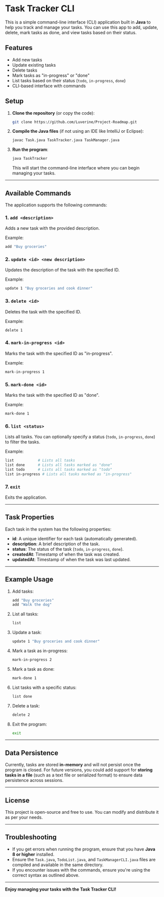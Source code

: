 # Task Tracker CLI

This is a simple command-line interface (CLI) application built in **Java** to help you track and manage your tasks. You can use this app to add, update, delete, mark tasks as done, and view tasks based on their status.

## Features

- Add new tasks
- Update existing tasks
- Delete tasks
- Mark tasks as "in-progress" or "done"
- List tasks based on their status (`todo`, `in-progress`, `done`)
- CLI-based interface with commands

## Setup

1. **Clone the repository** (or copy the code):

   ```bash
   git clone https://github.com/Luverine/Project-Roadmap.git
   ```

2. **Compile the Java files** (if not using an IDE like IntelliJ or Eclipse):

   ```bash
   javac Task.java TaskTracker.java TaskManager.java
   ```

3. **Run the program**:

   ```bash
   java TaskTracker
   ```

   This will start the command-line interface where you can begin managing your tasks.

---

## Available Commands

The application supports the following commands:

### 1. `add <description>`

Adds a new task with the provided description.

Example:

```bash
add "Buy groceries"
```

### 2. `update <id> <new description>`

Updates the description of the task with the specified ID.

Example:

```bash
update 1 "Buy groceries and cook dinner"
```

### 3. `delete <id>`

Deletes the task with the specified ID.

Example:

```bash
delete 1
```

### 4. `mark-in-progress <id>`

Marks the task with the specified ID as "in-progress".

Example:

```bash
mark-in-progress 1
```

### 5. `mark-done <id>`

Marks the task with the specified ID as "done".

Example:

```bash
mark-done 1
```

### 6. `list <status>`

Lists all tasks. You can optionally specify a status (`todo`, `in-progress`, `done`) to filter the tasks.

Example:

```bash
list           # Lists all tasks
list done      # Lists all tasks marked as "done"
list todo      # Lists all tasks marked as "todo"
list in-progress # Lists all tasks marked as "in-progress"
```

### 7. `exit`

Exits the application.

---

## Task Properties

Each task in the system has the following properties:

- **id**: A unique identifier for each task (automatically generated).
- **description**: A brief description of the task.
- **status**: The status of the task (`todo`, `in-progress`, `done`).
- **createdAt**: Timestamp of when the task was created.
- **updatedAt**: Timestamp of when the task was last updated.

---

## Example Usage

1. Add tasks:

   ```bash
   add "Buy groceries"
   add "Walk the dog"
   ```

2. List all tasks:

   ```bash
   list
   ```

3. Update a task:

   ```bash
   update 1 "Buy groceries and cook dinner"
   ```

4. Mark a task as in-progress:

   ```bash
   mark-in-progress 2
   ```

5. Mark a task as done:

   ```bash
   mark-done 1
   ```

6. List tasks with a specific status:

   ```bash
   list done
   ```

7. Delete a task:

   ```bash
   delete 2
   ```

8. Exit the program:

   ```bash
   exit
   ```

---

## Data Persistence

Currently, tasks are stored **in-memory** and will not persist once the program is closed. For future versions, you could add support for **storing tasks in a file** (such as a text file or serialized format) to ensure data persistence across sessions.

---

## License

This project is open-source and free to use. You can modify and distribute it as per your needs.

---

## Troubleshooting

- If you get errors when running the program, ensure that you have **Java 8 or higher** installed.
- Ensure the `Task.java`, `TodoList.java`, and `TaskManagerCLI.java` files are compiled and available in the same directory.
- If you encounter issues with the commands, ensure you're using the correct syntax as outlined above.

--- 

**Enjoy managing your tasks with the Task Tracker CLI!**